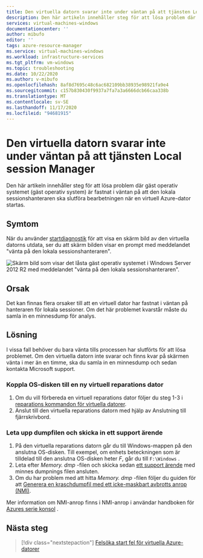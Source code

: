 ```yaml
---
title: Den virtuella datorn svarar inte under väntan på att tjänsten Local session Manager
description: Den här artikeln innehåller steg för att lösa problem där gäst operativ systemet fastnar i väntan på att den lokala sessionshanteraren ska slutföra bearbetningen när den startar en virtuell Azure-dator.
services: virtual-machines-windows
documentationcenter: ''
author: mibufo
editor: ''
tags: azure-resource-manager
ms.service: virtual-machines-windows
ms.workload: infrastructure-services
ms.tgt_pltfrm: vm-windows
ms.topic: troubleshooting
ms.date: 10/22/2020
ms.author: v-mibufo
ms.openlocfilehash: 8af8d7695c48c6ac682109bb38935e98921fa9e4
ms.sourcegitcommit: c157b830430f9937a7fa7a3a6666dcb66caa338b
ms.translationtype: MT
ms.contentlocale: sv-SE
ms.lasthandoff: 11/17/2020
ms.locfileid: "94681915"
---
```

# <a name="vm-is-unresponsive-while-waiting-for-the-local-session-manager-service"></a>Den virtuella datorn svarar inte under väntan på att tjänsten Local session Manager

Den här artikeln innehåller steg för att lösa problem där gäst operativ systemet (gäst operativ system) är fastnat i väntan på att den lokala sessionshanteraren ska slutföra bearbetningen när en virtuell Azure-dator startas.

## <a name="symptoms"></a>Symtom

När du använder [startdiagnostik](./boot-diagnostics.md) för att visa en skärm bild av den virtuella datorns utdata, ser du att skärm bilden visar en prompt med meddelandet "vänta på den lokala sessionshanteraren".

![Skärm bild som visar det låsta gäst operativ systemet i Windows Server 2012 R2 med meddelandet "vänta på den lokala sessionshanteraren".](media/vm-unresponsive-wait-local-session-manager/vm-unresponsive-wait-local-session-manager-1.png)

## <a name="cause"></a>Orsak

Det kan finnas flera orsaker till att en virtuell dator har fastnat i väntan på hanteraren för lokala sessioner. Om det här problemet kvarstår måste du samla in en minnesdump för analys.

## <a name="solution"></a>Lösning

I vissa fall behöver du bara vänta tills processen har slutförts för att lösa problemet. Om den virtuella datorn inte svarar och finns kvar på skärmen vänta i mer än en timme, ska du samla in en minnesdump och sedan kontakta Microsoft support.

### <a name="attach-the-os-disk-to-a-new-repair-vm"></a>Koppla OS-disken till en ny virtuell reparations dator

1. Om du vill förbereda en virtuell reparations dator följer du steg 1-3 i [reparations kommandon för virtuella datorer](./repair-windows-vm-using-azure-virtual-machine-repair-commands.md).
1. Anslut till den virtuella reparations datorn med hjälp av Anslutning till fjärrskrivbord.

### <a name="locate-the-dump-file-and-submit-a-support-ticket"></a>Leta upp dumpfilen och skicka in ett support ärende

1. På den virtuella reparations datorn går du till Windows-mappen på den anslutna OS-disken. Till exempel, om enhets beteckningen som är tilldelad till den anslutna OS-disken heter *F*, går du till `F:\Windows` .
1. Leta efter *Memory. dmp* -filen och skicka sedan [ett support ärende](https://portal.azure.com/?#blade/Microsoft_Azure_Support/HelpAndSupportBlade) med minnes dumpnings filen ansluten.
1. Om du har problem med att hitta *Memory. dmp* -filen följer du guiden för att [Generera en kraschdumpfil med ett icke-maskbart avbrotts anrop (NMI)](/windows/client-management/generate-kernel-or-complete-crash-dump).

Mer information om NMI-anrop finns i NMI-anrop i användar handboken för [Azures serie konsol](./serial-console-windows.md#use-the-serial-console-for-nmi-calls) .

## <a name="next-steps"></a>Nästa steg

> [!div class="nextstepaction"]
> [Felsöka start fel för virtuella Azure-datorer](boot-error-troubleshoot.md)